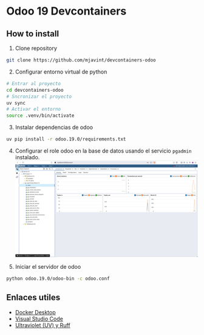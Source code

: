 # Odoo 19 Devcontainers

## How to install

1. Clone repository

```bash
git clone https://github.com/mjavint/devcontainers-odoo
```

2. Configurar entorno virtual de python

```bash
# Entrar al proyecto
cd devcontainers-odoo
# Sncronizar el proyecto
uv sync
# Activar el entorno
source .venv/bin/activate
```

3. Instalar dependencias de odoo

```bash
uv pip install -r odoo.19.0/requirements.txt
```

4. Configurar el role odoo en la base de datos usando el servicio `pgadmin` instalado.
   ![pgadmin](https://github.com/mjavint/devcontainers-odoo/blob/main/img/pgadmin.png?raw=true)

5. Iniciar el servidor de odoo

```bash
python odoo.19.0/odoo-bin -c odoo.conf
```

## Enlaces utiles

- [Docker Desktop](https://docs.docker.com/get-started/get-docker/)
- [Visual Studio Code](https://code.visualstudio.com/)
- [Ultraviolet (UV) y Ruff](https://docs.astral.sh/)
